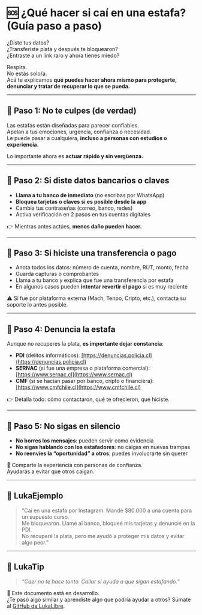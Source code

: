 # 🆘 ¿Qué hacer si caí en una estafa? (Guía paso a paso)

¿Diste tus datos?  
¿Transferiste plata y después te bloquearon?  
¿Entraste a un link raro y ahora tienes miedo?

Respira.  
No estás solo/a.  
Acá te explicamos **qué puedes hacer ahora mismo para protegerte, denunciar y tratar de recuperar lo que se pueda.**

---

## 🧠 Paso 1: No te culpes (de verdad)

Las estafas están diseñadas para parecer confiables.  
Apelan a tus emociones, urgencia, confianza o necesidad.  
Le puede pasar a cualquiera, **incluso a personas con estudios o experiencia**.

Lo importante ahora es **actuar rápido y sin vergüenza.**

---

## 🔐 Paso 2: Si diste datos bancarios o claves

- **Llama a tu banco de inmediato** (no escribas por WhatsApp)
- **Bloquea tarjetas o claves si es posible desde la app**
- Cambia tus contraseñas (correo, banco, redes)
- Activa verificación en 2 pasos en tus cuentas digitales

👉 Mientras antes actúes, **menos daño pueden hacer.**

---

## 💸 Paso 3: Si hiciste una transferencia o pago

- Anota todos los datos: número de cuenta, nombre, RUT, monto, fecha
- Guarda capturas o comprobantes
- Llama a tu banco y explica que fue una transferencia por estafa
- En algunos casos pueden **intentar revertir el pago** si es muy reciente

⚠️ Si fue por plataforma externa (Mach, Tenpo, Cripto, etc.), contacta su soporte lo antes posible.

---

## 📣 Paso 4: Denuncia la estafa

Aunque no recuperes la plata, **es importante dejar constancia**:

- **PDI** (delitos informáticos): [https://denuncias.policia.cl](https://denuncias.policia.cl)
- **SERNAC** (si fue una empresa o plataforma comercial): [https://www.sernac.cl](https://www.sernac.cl)
- **CMF** (si se hacían pasar por banco, cripto o financiera): [https://www.cmfchile.cl](https://www.cmfchile.cl)

👉 Detalla todo: cómo contactaron, qué te ofrecieron, qué hiciste.

---

## 🛑 Paso 5: No sigas en silencio

- **No borres los mensajes**: pueden servir como evidencia
- **No sigas hablando con los estafadores**: no caigas en nuevas trampas
- **No reenvíes la “oportunidad” a otros**: puedes involucrarte sin querer

💬 Comparte la experiencia con personas de confianza.  
Ayudarás a evitar que otros caigan.

---

## 💬 LukaEjemplo

> “Caí en una estafa por Instagram. Mandé $80.000 a una cuenta para un supuesto curso.  
> Me bloquearon. Llamé al banco, bloqueé mis tarjetas y denuncié en la PDI.  
> No recuperé la plata, pero me ayudó a proteger mis datos y evitar algo peor.”

---

## 🧠 LukaTip

> *“Caer no te hace tonto. Callar sí ayuda a que sigan estafando.”*

📌 Este documento está en desarrollo.  
¿Te pasó algo similar y aprendiste algo que podría ayudar a otros? Súmate al [GitHub de LukaLibre](https://github.com/tuusuario/lukalibre).
